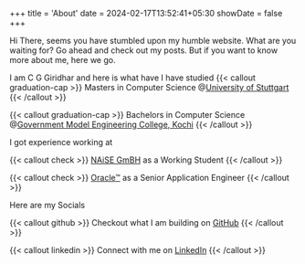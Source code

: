 +++
title = 'About'
date = 2024-02-17T13:52:41+05:30
showDate = false
+++

Hi There, seems you have stumbled upon my humble website. What are you waiting for? Go ahead and check out my posts.
But if you want to know more about me, here we go.

I am C G Giridhar and here is what have I have studied
{{< callout graduation-cap >}}
Masters in Computer Science @[University of Stuttgart](https://www.uni-stuttgart.de/en/)
{{< /callout >}}

{{< callout graduation-cap >}}
Bachelors in Computer Science @[Government Model Engineering College, Kochi](https://www.mec.ac.in)
{{< /callout >}}

I got experience working at

{{< callout check >}}
[NAiSE GmBH](https://naise.eu/) as a Working Student
{{< /callout >}}

{{< callout check >}}
[Oracle™](https://www.oracle.com) as a Senior Application Engineer
{{< /callout >}}

Here are my Socials

{{< callout github >}}
Checkout what I am building on [GitHub](https://github.com/geezforce)
{{< /callout >}}

{{< callout linkedin >}}
Connect with me on [LinkedIn](https://www.linkedin.com/in/c-g-giridhar-887b00173/)
{{< /callout >}}


